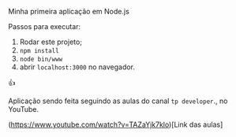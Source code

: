 Minha primeira aplicação em Node.js

Passos para executar:

1. Rodar este projeto;
2. `npm install`
3. `node bin/www`
4. abrir `localhost:3000` no navegador.

:+1:

Aplicação sendo feita seguindo as aulas do canal `tp developer`., no YouTube.

(https://www.youtube.com/watch?v=TAZaYjk7klo)[Link das aulas]
